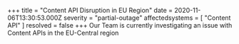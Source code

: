 +++
title = "Content API Disruption in EU Region"
date = 2020-11-06T13:30:53.000Z
severity = "partial-outage"
affectedsystems = [
  "Content API"
]
resolved = false
+++
Our Team is currently investigating an issue with Content APIs in the EU-Central region